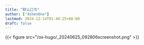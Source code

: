 ```yaml
---
title: "默认口令"
author: ["4shen0ne"]
lastmod: 2024-12-14T01:40:25+08:00
draft: false
---
```


{{< figure src="/ox-hugo/_20240625_092806screenshot.png" >}}
